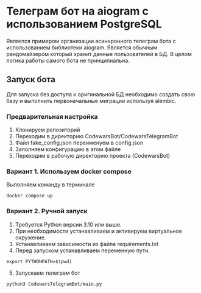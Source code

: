 # Телеграм бот на aiogram с использованием PostgreSQL

Является примером организации асинхронного телеграм бота 
с использованием библиотеки aiogram. Является обычным рандомайзером который
хранит данные пользователей в БД. В целом логика работы самого бота не принципиальна.

## Запуск бота

Для запуска без доступа к оригинальной БД необходимо создать свою базу
и выполнить первоначальные миграции используя alembic.

### Предварительная настройка
1. Клонируем репозиторий
2. Переходим в директорию CodewarsBot/CodewarsTelegramBot
3. Файл fake_config.json переименуем в config.json
4. Заполняем конфигурацию в этом файле
5. Переходим в рабочую директорию проекта (CodewarsBot)
### Вариант 1. Используем docker compose
Выполняем команду в терминале
```shell
docker compose up
```

### Вариант 2. Ручной запуск
1. Требуется Python версии 3.10 или выше.
2. При необходимости устанавливаем и активируем виртуальное окружение.
3. Устанавливаем зависимости из файла requirements.txt
4. Перед запуском устанавливаем переменную пути.
```shell
export PYTHONPATH=$(pwd)
```
5. Запускаем телеграм бот
```shell
python3 CodewarsTelegramBot/main.py
```


